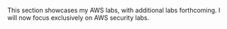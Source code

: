 This section showcases my AWS labs, with additional labs forthcoming. I will now focus exclusively on AWS security labs.
